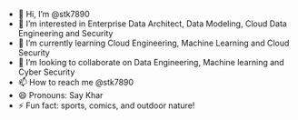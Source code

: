 - 👋 Hi, I’m @stk7890
- 👀 I’m interested in Enterprise Data Architect, Data Modeling, Cloud Data Engineering and Security
- 🌱 I’m currently learning Cloud Engineering, Machine Learning and Cloud Security
- 💞️ I’m looking to collaborate on Data Engineering, Machine learning and Cyber Security
- 📫 How to reach me @stk7890
- 😄 Pronouns: Say Khar
- ⚡ Fun fact: sports, comics, and outdoor nature!

<!---
stk7890/stk7890 is a ✨ special ✨ repository because its `README.md` (this file) appears on your GitHub profile.
You can click the Preview link to take a look at your changes.
--->
